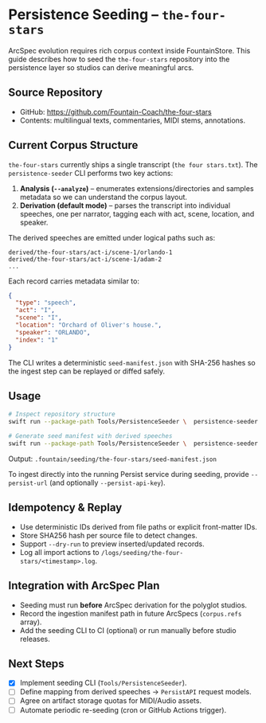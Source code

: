 # Persistence Seeding – `the-four-stars`

ArcSpec evolution requires rich corpus context inside FountainStore. This guide
describes how to seed the `the-four-stars` repository into the persistence layer
so studios can derive meaningful arcs.

## Source Repository

- GitHub: <https://github.com/Fountain-Coach/the-four-stars>
- Contents: multilingual texts, commentaries, MIDI stems, annotations.

## Current Corpus Structure

`the-four-stars` currently ships a single transcript (`the four stars.txt`). The
`persistence-seeder` CLI performs two key actions:

1. **Analysis (`--analyze`)** – enumerates extensions/directories and samples
   metadata so we can understand the corpus layout.
2. **Derivation (default mode)** – parses the transcript into individual
   speeches, one per narrator, tagging each with act, scene, location, and
   speaker.

The derived speeches are emitted under logical paths such as:

```
derived/the-four-stars/act-i/scene-1/orlando-1
derived/the-four-stars/act-i/scene-1/adam-2
...
```

Each record carries metadata similar to:

```json
{
  "type": "speech",
  "act": "I",
  "scene": "I",
  "location": "Orchard of Oliver's house.",
  "speaker": "ORLANDO",
  "index": "1"
}
```

The CLI writes a deterministic `seed-manifest.json` with SHA-256 hashes so the
ingest step can be replayed or diffed safely.

## Usage

```bash
# Inspect repository structure
swift run --package-path Tools/PersistenceSeeder \  persistence-seeder --repo /path/to/the-four-stars --analyze

# Generate seed manifest with derived speeches
swift run --package-path Tools/PersistenceSeeder \  persistence-seeder \  --repo /path/to/the-four-stars \  --corpus the-four-stars \  --source https://github.com/Fountain-Coach/the-four-stars \  --out .fountain/seeding/the-four-stars
```

Output: `.fountain/seeding/the-four-stars/seed-manifest.json`

To ingest directly into the running Persist service during seeding, provide `--persist-url` (and optionally `--persist-api-key`).

## Idempotency & Replay

- Use deterministic IDs derived from file paths or explicit front-matter IDs.
- Store SHA256 hash per source file to detect changes.
- Support `--dry-run` to preview inserted/updated records.
- Log all import actions to `/logs/seeding/the-four-stars/<timestamp>.log`.

## Integration with ArcSpec Plan

- Seeding must run **before** ArcSpec derivation for the polyglot studios.
- Record the ingestion manifest path in future ArcSpecs (`corpus.refs` array).
- Add the seeding CLI to CI (optional) or run manually before studio releases.

## Next Steps

- [x] Implement seeding CLI (`Tools/PersistenceSeeder`).
- [ ] Define mapping from derived speeches → `PersistAPI` request models.
- [ ] Agree on artifact storage quotas for MIDI/Audio assets.
- [ ] Automate periodic re-seeding (cron or GitHub Actions trigger).
